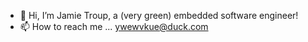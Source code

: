 - 👋 Hi, I’m Jamie Troup, a (very green) embedded software engineer!
- 📫 How to reach me ... ywewvkue@duck.com
